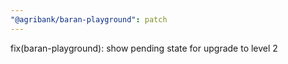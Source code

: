 ```yaml
---
"@agribank/baran-playground": patch
---
```


fix(baran-playground): show pending state for upgrade to level 2
